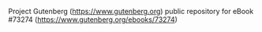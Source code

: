 Project Gutenberg (https://www.gutenberg.org) public repository for
eBook #73274 (https://www.gutenberg.org/ebooks/73274)
